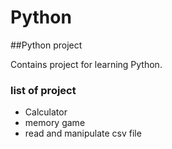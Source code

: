 # Python

##Python project

Contains project for learning Python.

### list of project

- Calculator
- memory game
- read and manipulate csv file

